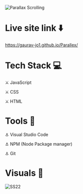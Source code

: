 ![Parallax Scrolling](https://user-images.githubusercontent.com/93304640/193730034-8f87a39a-d9b7-443f-b042-52ce9d87b7b2.png)

# Live site link ⬇️

https://gaurav-jo1.github.io/Parallex/ 

# Tech Stack 💻

⚔️ JavaScript

⚔️ CSS

⚔️ HTML

# Tools 🔧

⚓ Visual Studio Code

⚓ NPM (Node Package manager)

⚓ Git


# Visuals 🌻

![SS22](https://user-images.githubusercontent.com/93304640/156530907-b2cecb6f-a21d-4e9d-9d79-7e87253c13f4.jpg)
